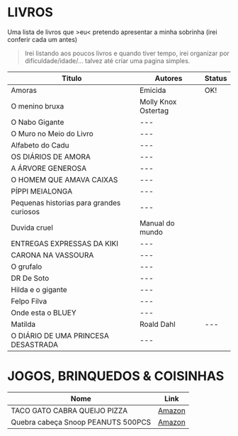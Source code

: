 # LIVROS
Uma lista de livros que >eu< pretendo apresentar a minha sobrinha (irei conferir cada um antes)

> Irei listando aos poucos livros e quando tiver tempo, irei organizar por dificuldade/idade/... talvez até criar uma pagina simples.

| Titulo                                   | Autores             | Status |
| ---------------------------------------- | ------------------- | ------ |
| Amoras                                   | Emicida             | OK!    |
| O menino bruxa                           | Molly Knox Ostertag |        |
| O Nabo Gigante                           | ---                 |        |
| O Muro no Meio do Livro                  | ---                 |        |
| Alfabeto do Cadu                         | ---                 |        |
| OS DIÁRIOS DE AMORA                      | ---                 |        |
| A ÁRVORE GENEROSA                        | ---                 |        |
| O HOMEM QUE AMAVA CAIXAS                 | ---                 |        |
| PÍPPI MEIALONGA                          | ---                 |        |
| Pequenas historias para grandes curiosos | ---                 |        |
| Duvida cruel                             | Manual do mundo     |        |
| ENTREGAS EXPRESSAS DA KIKI               | ---                 |        |
| CARONA NA VASSOURA                       | ---                 |        |
| O grufalo                                | ---                 |        |
| DR De Soto                               | ---                 |        |
| Hilda e o gigante                        | ---                 |        |
| Felpo Filva                              | ---                 |        |
| Onde esta o BLUEY                        | ---                 |        |
| Matilda                                  | Roald Dahl          | ---    |
| O DIÁRIO DE UMA PRINCESA DESASTRADA      | ---                 |        |


# JOGOS, BRINQUEDOS & COISINHAS

| Nome                               | Link                              |
| ---------------------------------- | --------------------------------- |
| TACO GATO CABRA QUEIJO PIZZA       | [Amazon](amzn.to/46fefaX)         |
| Quebra cabeça Snoop PEANUTS 500PCS | [Amazon](https://amzn.to/3Y207zT) |
